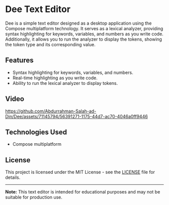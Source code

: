 # Dee Text Editor

Dee is a simple text editor designed as a desktop application using the Compose multiplatform technology. It serves as a lexical analyzer, providing syntax highlighting for keywords, variables, and numbers as you write code. Additionally, it allows you to run the analyzer to display the tokens, showing the token type and its corresponding value.

## Features

- Syntax highlighting for keywords, variables, and numbers.
- Real-time highlighting as you write code.
- Ability to run the lexical analyzer to display tokens.

## Video
https://github.com/Abdurrahman-Salah-ad-Din/Dee/assets/71145794/56391271-1175-44d7-ac70-4046a0ff9446



## Technologies Used

- Compose multiplatform

## License

This project is licensed under the MIT License - see the [LICENSE](LICENSE) file for details.

---
**Note:** This text editor is intended for educational purposes and may not be suitable for production use.
